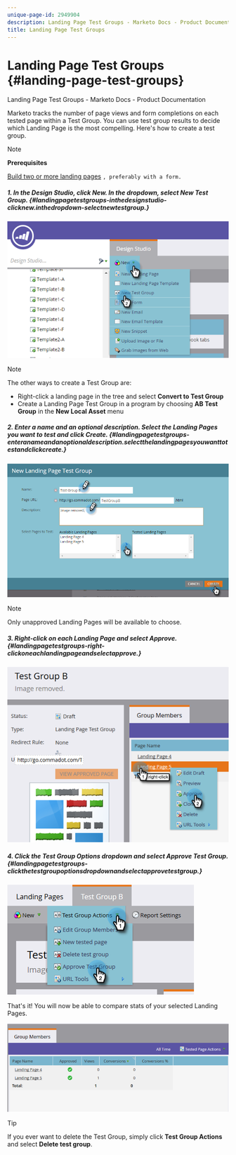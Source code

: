 ```yaml
---
unique-page-id: 2949904
description: Landing Page Test Groups - Marketo Docs - Product Documentation
title: Landing Page Test Groups
---
```


# Landing Page Test Groups {#landing-page-test-groups}

Landing Page Test Groups - Marketo Docs - Product Documentation

Marketo tracks the number of page views and form completions on each tested page within a Test Group. You can use test group results to decide which Landing Page is the most compelling. Here's how to create a test group.

>[!NOTE]
>
>**Prerequisites**
>
>[Build two or more landing pages](../../../../../welcome-to-marketo-docs/getting-started/quick-wins/landing-page-with-a-form.md) `, preferably with a form.`

##### 1. In the Design Studio, click New. In the dropdown, select New Test Group. {#landingpagetestgroups-inthedesignstudio-clicknew.inthedropdown-selectnewtestgroup.}

![](assets/image2015-8-5-13-3a32-3a50.png)

>[!NOTE]
>
>The other ways to create a Test Group are:
>
>* Right-click a landing page in the tree and select **Convert to Test Group**
>* Create a Landing Page Test Group in a program by choosing **AB Test Group** in the **New Local Asset** menu
>

##### 2. Enter a name and an optional description. Select the Landing Pages you want to test and click Create. {#landingpagetestgroups-enteranameandanoptionaldescription.selectthelandingpagesyouwanttotestandclickcreate.}

![](assets/image2015-8-5-13-3a39-3a10.png)

>[!NOTE]
>
>Only unapproved Landing Pages will be available to choose.

##### 3. Right-click on each Landing Page and select Approve. {#landingpagetestgroups-right-clickoneachlandingpageandselectapprove.}

![](assets/three-1.png)

##### 4. Click the Test Group Options dropdown and select Approve Test Group. {#landingpagetestgroups-clickthetestgroupoptionsdropdownandselectapprovetestgroup.}

![](assets/four-1.png)

That's it! You will now be able to compare stats of your selected Landing Pages.

![](assets/five.png)

>[!TIP]
>
>If you ever want to delete the Test Group, simply click **Test Group Actions** and select **Delete test group**.

